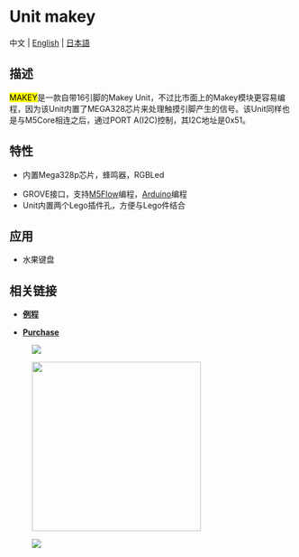 # Unit makey

中文 | [English](/en/product_documents/units/unit_makey) | [日本語](ja/product_documents/units/unit_makey)

## 描述

<mark>MAKEY</mark>是一款自带16引脚的Makey Unit，不过比市面上的Makey模块更容易编程，因为该Unit内置了MEGA328芯片来处理触摸引脚产生的信号。该Unit同样也是与M5Core相连之后，通过PORT A(I2C)控制，其I2C地址是0x51。

## 特性

-  内置Mega328p芯片，蜂鸣器，RGBLed
<!-- -  16 Keys Fruit Piano(PD0-7 & PB0-5), 1 NeoPixel pin(PC2) and 1 Buzzer pin(PC3) -->
-  GROVE接口，支持[M5Flow](http://flow.m5stack.com)编程，[Arduino](http://www.arduino.cc)编程
-  Unit内置两个Lego插件孔，方便与Lego件结合

## 应用

-  水果键盘

## 相关链接

- **[例程](https://github.com/m5stack/M5Stack/tree/master/examples/Unit/Makey)**

- **[Purchase](https://www.aliexpress.com/store/product/M5Stack-Official-Makey-Unit-MEGA328P-Inside-16Key-Fruit-Paino-with-NEO-Pixel-and-BUZZER-for-ESP32/3226069_32924883456.html?spm=a2g1y.12024536.productList_5885013.subject_23)**

<figure>
    <img src="assets/img/product_pics/units/M5GO_Unit_makey.png">
</figure>

<figure>
    <img src="assets/img/product_pics/units/M5GO_Unit_makey_interface.png" height="300" width="300">
</figure>

<figure>
    <img src="assets/img/product_pics/units/unit_makey_application.jpg">
</figure>